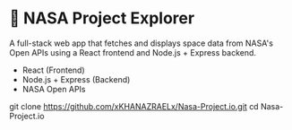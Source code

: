 # 🚀 NASA Project Explorer

A full-stack web app that fetches and displays space data from NASA's Open APIs using a React frontend and Node.js + Express backend.

- React (Frontend)
- Node.js + Express (Backend)
- NASA Open APIs

git clone https://github.com/xKHANAZRAELx/Nasa-Project.io.git
cd Nasa-Project.io
